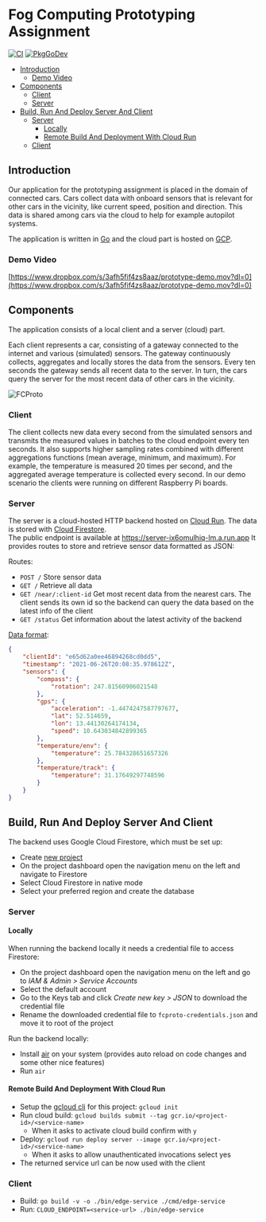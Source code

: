 # Fog Computing Prototyping Assignment
[![CI](https://github.com/fcproto/prototype/workflows/CI/badge.svg?branch=master)](https://github.com/fcproto/prototype/actions?query=workflow%3ACI+branch%3Amaster)
[![PkgGoDev](https://pkg.go.dev/badge/github.com/fcproto/prototype)](https://pkg.go.dev/github.com/fcproto/prototype)

- [Introduction](#introduction)
  * [Demo Video](#demo-video)
- [Components](#components)
  * [Client](#client)
  * [Server](#server)
- [Build, Run And Deploy Server And Client](#build-run-and-deploy-server-and-client)
  * [Server](#server-1)
    + [Locally](#locally)
    + [Remote Build And Deployment With Cloud Run](#remote-build-and-deployment-with-cloud-run)
  * [Client](#client-1)

## Introduction

Our application for the prototyping assignment is placed in the domain of connected cars.
Cars collect data with onboard sensors that is relevant for other cars in the vicinity, like current speed, position and direction.
This data is shared among cars via the cloud to help for example autopilot systems.

The application is written in [Go](https://golang.org/) and the cloud part is hosted on [GCP](https://cloud.google.com/).

### Demo Video

[https://www.dropbox.com/s/3afh5fif4zs8aaz/prototype-demo.mov?dl=0](https://www.dropbox.com/s/3afh5fif4zs8aaz/prototype-demo.mov?dl=0)

## Components

The application consists of a local client and a server (cloud) part.

Each client represents a car, consisting of a gateway connected to the internet and various (simulated) sensors.
The gateway continuously collects, aggregates and locally stores the data from the sensors.
Every ten seconds the gateway sends all recent data to the server.
In turn, the cars query the server for the most recent data of other cars in the vicinity.

![FCProto](https://user-images.githubusercontent.com/15909811/123540954-ecc34b80-d741-11eb-9419-3ae42e13ee89.png)

### Client

The client collects new data every second from the simulated sensors and transmits the measured values in batches to the cloud endpoint every ten seconds. It also supports higher sampling rates combined with different aggregations functions (mean average, minimum, and maximum). For example, the temperature is measured 20 times per second, and the aggregated average temperature is collected every second.
In our demo scenario the clients were running on different Raspberry Pi boards.

### Server

The server is a cloud-hosted HTTP backend hosted on [Cloud Run](https://cloud.google.com/run). The data is stored with [Cloud Firestore](https://firebase.google.com/docs/firestore).  
The public endpoint is available at https://server-ix6omulhiq-lm.a.run.app
It provides routes to store and retrieve sensor data formatted as JSON:

Routes:
- `POST /`  Store sensor data
- `GET /` Retrieve all data
- `GET /near/:client-id` Get most recent data from the nearest cars. The client sends its own id so the backend can query the data based on the latest info of the client
- `GET /status` Get information about the latest activity of the backend

[Data format](https://pkg.go.dev/github.com/fcproto/prototype@v0.0.0-20210627163231-16f2b268c81c/pkg/api#SensorData):
```json
{
    "clientId": "e65d62a0ee46894268cd0dd5",
    "timestamp": "2021-06-26T20:08:35.978612Z",
    "sensors": {
        "compass": {
            "rotation": 247.81560906021548
        },
        "gps": {
            "acceleration": -1.4474247587797677,
            "lat": 52.514659,
            "lon": 13.44130264174134,
            "speed": 10.643034842899365
        },
        "temperature/env": {
            "temperature": 25.784328651657326
        },
        "temperature/track": {
            "temperature": 31.17649297748596
        }
    }
}
```


## Build, Run And Deploy Server And Client

The backend uses Google Cloud Firestore, which must be set up:

- Create [new project](https://cloud.google.com/resource-manager/docs/creating-managing-projects)
- On the project dashboard open the navigation menu on the left and navigate to Firestore
- Select Cloud Firestore in native mode
- Select your preferred region and create the database

### Server
#### Locally

When running the backend locally it needs a credential file to access Firestore:

- On the project dashboard open the navigation menu on the left and go to _IAM & Admin > Service Accounts_
- Select the default account
- Go to the Keys tab and click _Create new key > JSON_ to download the credential file
- Rename the downloaded credential file to `fcproto-credentials.json` and move it to root of the project

Run the backend locally:

- Install [air](https://github.com/cosmtrek/air) on your system (provides auto reload on code changes and some other nice features)
- Run `air`

#### Remote Build And Deployment With Cloud Run

- Setup the [gcloud cli](https://cloud.google.com/sdk/docs/quickstart) for this project: `gcloud init`
- Run cloud build: `gcloud builds submit --tag gcr.io/<project-id>/<service-name>`
   - When it asks to activate cloud build confirm with `y`
- Deploy: `gcloud run deploy server --image gcr.io/<project-id>/<service-name>`
   - When it asks to allow unauthenticated invocations select yes
- The returned service url can be now used with the client

### Client

- Build: `go build -v -o ./bin/edge-service ./cmd/edge-service`
- Run: `CLOUD_ENDPOINT=<service-url> ./bin/edge-service`

